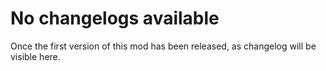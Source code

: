 <!-- When adding items to the changelog, please use H2 (##) and below only, otherwise this will render in a strange way on the Starfield Patch website -->
# No changelogs available
Once the first version of this mod has been released, as changelog will be visible here. 

<!-- 
## Guidance

When adding items to the changelog try and use the template below:

[YYYY-MM-DD] Version 1.0.0
| Fix Details      | Contributor(s) |
| ------------     | -----------    |
| Fixed a bug with xyz <link to issue>     |  [Contributor Name](Profile URL)  |

-->
